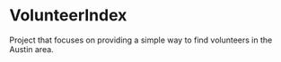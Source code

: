 VolunteerIndex
==============

Project that focuses on providing a simple way to find volunteers in the Austin area.